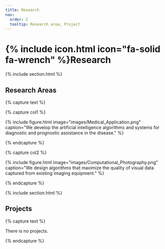 ```yaml
---
title: Research
nav:
  order: 2
  tooltip: Research area, Project
---
```


# {% include icon.html icon="fa-solid fa-wrench" %}Research

{% include section.html %}

## Research Areas

{% capture text %}

{% capture col1 %}

{%
  include figure.html
  image="images/Medical_Application.png"
  caption="We develop the artificial intelligence algorithms and systems for diagnostic and prognostic assistance in the disease."
%}

{% endcapture %}

{% capture col2 %}

{%
  include figure.html
  image="images/Computational_Photography.png"
  caption="We design algorithms that maximize the quality of visual data captured from existing imaging equipment."
%}

{% endcapture %}


{% include section.html %}

## Projects

{% capture text %}

There is no projects.

{% endcapture %}

